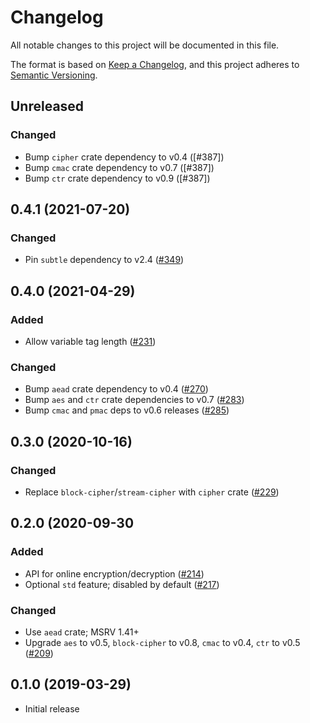 # Changelog
All notable changes to this project will be documented in this file.

The format is based on [Keep a Changelog](https://keepachangelog.com/en/1.0.0/),
and this project adheres to [Semantic Versioning](https://semver.org/spec/v2.0.0.html).

## Unreleased
### Changed
- Bump `cipher` crate dependency to v0.4 ([#387])
- Bump `cmac` crate dependency to v0.7 ([#387])
- Bump `ctr` crate dependency to v0.9 ([#387])

## 0.4.1 (2021-07-20)
### Changed
- Pin `subtle` dependency to v2.4 ([#349])

[#349]: https://github.com/RustCrypto/AEADs/pull/349

## 0.4.0 (2021-04-29)
### Added
- Allow variable tag length ([#231])

### Changed
- Bump `aead` crate dependency to v0.4 ([#270])
- Bump `aes` and `ctr` crate dependencies to v0.7 ([#283])
- Bump `cmac` and `pmac` deps to v0.6 releases ([#285])

[#231]: https://github.com/RustCrypto/AEADs/pull/231
[#270]: https://github.com/RustCrypto/AEADs/pull/270
[#283]: https://github.com/RustCrypto/AEADs/pull/283
[#285]: https://github.com/RustCrypto/AEADs/pull/285

## 0.3.0 (2020-10-16)
### Changed
- Replace `block-cipher`/`stream-cipher` with `cipher` crate ([#229])

[#229]: https://github.com/RustCrypto/AEADs/pull/229

## 0.2.0 (2020-09-30
### Added
- API for online encryption/decryption ([#214])
- Optional `std` feature; disabled by default ([#217])

### Changed
- Use `aead` crate; MSRV 1.41+
- Upgrade `aes` to v0.5, `block-cipher` to v0.8, `cmac` to v0.4, `ctr` to v0.5 ([#209])

[#217]: https://github.com/RustCrypto/AEADs/pull/217
[#214]: https://github.com/RustCrypto/AEADs/pull/214
[#209]: https://github.com/RustCrypto/AEADs/pull/209

## 0.1.0 (2019-03-29)
- Initial release
